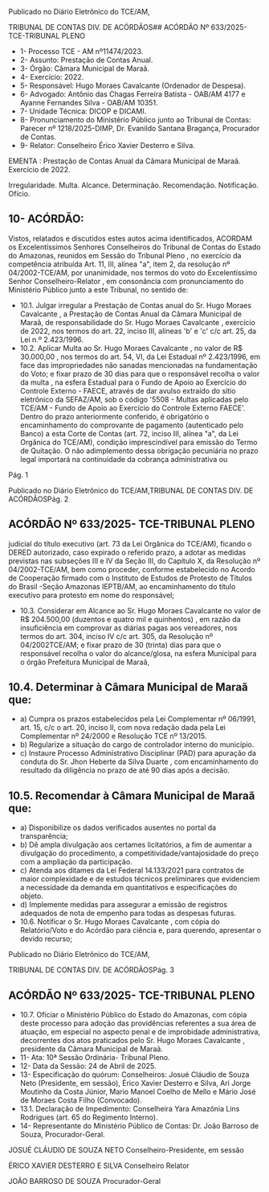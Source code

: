 Publicado  no  Diário  Eletrônico do TCE/AM,

TRIBUNAL DE CONTAS DIV. DE ACÓRDÃOS## ACÓRDÃO Nº 633/2025- TCE-TRIBUNAL PLENO

- 1- Processo TCE - AM nº11474/2023.
- 2- Assunto: Prestação de Contas Anual.
- 3- Órgão: Câmara Municipal de Maraã.
- 4- Exercício: 2022.
- 5- Responsável: Hugo Moraes Cavalcante (Ordenador de Despesa).
- 6- Advogado: Antônio das Chagas Ferreira Batista - OAB/AM 4177 e Ayanne Fernandes Silva - OAB/AM 10351.
- 7- Unidade Técnica: DICOP e DICAMI.
- 8- Pronunciamento  do  Ministério  Público  junto  ao  Tribunal  de  Contas: Parecer  nº 1218/2025-DIMP, Dr. Evanildo Santana Bragança, Procurador de Contas.
- 9- Relator: Conselheiro Érico Xavier Desterro e Silva.

EMENTA :  Prestação  de  Contas  Anual  da  Câmara Municipal de Maraã. Exercício de 2022.

Irregularidade. Multa. Alcance. Determinação. Recomendação. Notificação. Ofício.

## 10-  ACÓRDÃO:

Vistos, relatados e discutidos estes autos acima identificados, ACORDAM os Excelentíssimos Senhores Conselheiros do Tribunal de Contas do Estado do Amazonas, reunidos em Sessão do Tribunal Pleno , no exercício da competência atribuída Art. 11, III, alínea "a", item 2, da resolução nº 04/2002-TCE/AM, por  unanimidade, nos termos do voto do Excelentíssimo Senhor Conselheiro-Relator , em consonância com pronunciamento do Ministério Público junto a este Tribunal, no sentido de:

- 10.1. Julgar  irregular a  Prestação  de  Contas  anual  do Sr.  Hugo  Moraes Cavalcante ,  a  Prestação  de  Contas  Anual  da  Câmara  Municipal  de Maraã, de responsabilidade do Sr. Hugo Moraes Cavalcante , exercício de 2022, nos termos do art. 22, inciso III, alíneas 'b' e 'c' c/c art. 25, da Lei n.º 2.423/1996.
- 10.2. Aplicar  Multa ao Sr.  Hugo  Moraes  Cavalcante , no  valor  de R$ 30.000,00 , nos termos do art. 54, VI, da Lei Estadual nº 2.423/1996, em face das impropriedades não sanadas mencionadas na fundamentação do Voto; e fixar prazo de 30 dias para que o responsável recolha o valor da multa , na esfera Estadual para o Fundo de Apoio ao Exercício do Controle Externo - FAECE, através de dar avulso extraído do sítio eletrônico da SEFAZ/AM, sob o código '5508 - Multas aplicadas pelo TCE/AM  -  Fundo  de  Apoio  ao  Exercício  do  Controle  Externo  FAECE'.  Dentro  do  prazo  anteriormente  conferido,  é  obrigatório  o encaminhamento  do  comprovante  de  pagamento  (autenticado  pelo Banco)  a  esta  Corte  de  Contas  (art.  72,  inciso  III,  alínea  "a",  da  Lei Orgânica  do  TCE/AM),  condição  imprescindível  para  emissão  do Termo de Quitação. O não adimplemento dessa obrigação pecuniária no prazo legal importará na continuidade da cobrança administrativa ou

Pág. 1

Publicado  no  Diário  Eletrônico do TCE/AM,TRIBUNAL DE CONTAS DIV. DE ACÓRDÃOSPág. 2

## ACÓRDÃO Nº 633/2025- TCE-TRIBUNAL PLENO

judicial do título executivo (art. 73 da Lei Orgânica do TCE/AM), ficando o  DERED  autorizado,  caso  expirado  o  referido  prazo,  a  adotar  as medidas previstas nas subseções III e IV da Seção III, do Capítulo X, da  Resolução  nº  04/2002-TCE/AM,  bem  como  proceder,  conforme estabelecido  no  Acordo  de  Cooperação  firmado  com  o  Instituto  de Estudos  de  Protesto  de Títulos do Brasil -Seção  Amazonas  IEPTB/AM,  ao  encaminhamento  do  título  executivo  para  protesto  em nome do responsável;

- 10.3. Considerar em Alcance ao Sr. Hugo Moraes Cavalcante no valor de R$ 204.500,00 (duzentos e quatro mil e quinhentos) ,  em  razão  da insuficiência  em  comprovar  as  diárias  pagas  aos  vereadores,  nos termos  do  art.  304,  inciso  IV  c/c  art.  305,  da  Resolução  nº  04/2002TCE/AM;  e  fixar prazo  de  30  (trinta)  dias para  que  o  responsável recolha  o  valor  do  alcance/glosa,  na  esfera  Municipal  para  o  órgão Prefeitura Municipal de Maraã,

## 10.4. Determinar à Câmara Municipal de Maraã que:

- a) Cumpra  os  prazos  estabelecidos  pela  Lei  Complementar  nº 06/1991, art. 15, c/c o art. 20, inciso II, com nova redação dada pela Lei Complementar nº 24/2000 e Resolução TCE nº 13/2015.
- b) Regularize  a  situação do  cargo  de  controlador interno do município.
- c) Instaure Processo Administrativo Disciplinar (PAD) para apuração da conduta do Sr. Jhon Heberte da Silva Duarte , com encaminhamento do resultado da diligência no prazo de até 90 dias após a decisão.

## 10.5. Recomendar à Câmara Municipal de Maraã que:

- a) Disponibilize os dados verificados ausentes no portal da transparência;
- b) Dê ampla divulgação aos certames licitatórios, a fim de aumentar a  divulgação  do  procedimento,  a  competitividade/vantajosidade  do preço com a ampliação da participação.
- c) Atenda aos ditames da Lei Federal 14.133/2021 para contratos de  maior  complexidade  e  de  estudos  técnicos  preliminares  que evidenciem a necessidade da demanda em quantitativos e especificações do objeto.
- d) Implemente  medidas  para  assegurar  a  emissão  de  registros adequados de nota de empenho para todas as despesas futuras.
- 10.6. Notificar o Sr. Hugo Moraes Cavalcante , com cópia do Relatório/Voto e  do  Acórdão  para  ciência  e,  para  querendo,  apresentar  o  devido recurso;

Publicado  no  Diário  Eletrônico do TCE/AM,

TRIBUNAL DE CONTAS DIV. DE ACÓRDÃOSPág. 3

## ACÓRDÃO Nº 633/2025- TCE-TRIBUNAL PLENO

- 10.7. Oficiar o Ministério Público do Estado do Amazonas, com cópia deste processo  para  adoção  das  providências  referentes  a  sua  área  de atuação, em especial no aspecto penal e de improbidade administrativa, decorrentes dos atos praticados pelo Sr. Hugo Moraes Cavalcante , presidente da Câmara Municipal de Maraã.
- 11-  Ata: 10ª Sessão Ordinária- Tribunal Pleno.
- 12-  Data da Sessão: 24 de Abril de 2025.
- 13-  Especificação do quórum: Conselheiros: Josué Cláudio de Souza Neto (Presidente, em sessão), Érico Xavier Desterro e Silva, Ari Jorge Moutinho da Costa Júnior, Mario Manoel Coelho de Mello e Mário José de Moraes Costa Filho (Convocado).
- 13.1. Declaração de Impedimento: Conselheira Yara Amazônia Lins Rodrigues (art. 65 do Regimento Interno).
- 14-  Representante  do  Ministério  Público  de  Contas: Dr.  João  Barroso  de  Souza, Procurador-Geral.

JOSUÉ CLÁUDIO DE SOUZA NETO Conselheiro-Presidente, em sessão

ÉRICO XAVIER DESTERRO E SILVA Conselheiro Relator

JOÃO BARROSO DE SOUZA Procurador-Geral